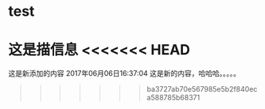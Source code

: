 # test
这是描信息
<<<<<<< HEAD
=======
这是新添加的内容
2017年06月06日16:37:04
这是新的内容，哈哈哈。。。。。
>>>>>>> ba3727ab70e567985e5b2f840eca588785b68371
